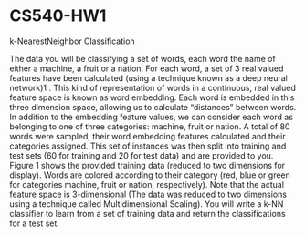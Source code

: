 CS540-HW1
=========

k-NearestNeighbor Classification

The data you will be classifying a set of words, each word the name of either a machine, a fruit or a nation. For
each word, a set of 3 real valued features have been calculated (using a technique known as a deep neural
network)1
. This kind of representation of words in a continuous, real valued feature space is known as word
embedding. Each word is embedded in this three dimension space, allowing us to calculate “distances” between
words. 
In addition to the embedding feature values, we can consider each word as belonging to one of three categories:
machine, fruit or nation. A total of 80 words were sampled, their word embedding features calculated and their
categories assigned. This set of instances was then split into training and test sets (60 for training and 20 for test
data) and are provided to you.
Figure 1 shows the provided training data (reduced to two dimensions for display). Words are colored
according to their category (red, blue or green for categories machine, fruit or nation, respectively). Note that
the actual feature space is 3-dimensional (The data was reduced to two dimensions using a technique called
Multidimensional Scaling).
You will write a k-NN classifier to learn from a set of training data and return the classifications for a test set.
